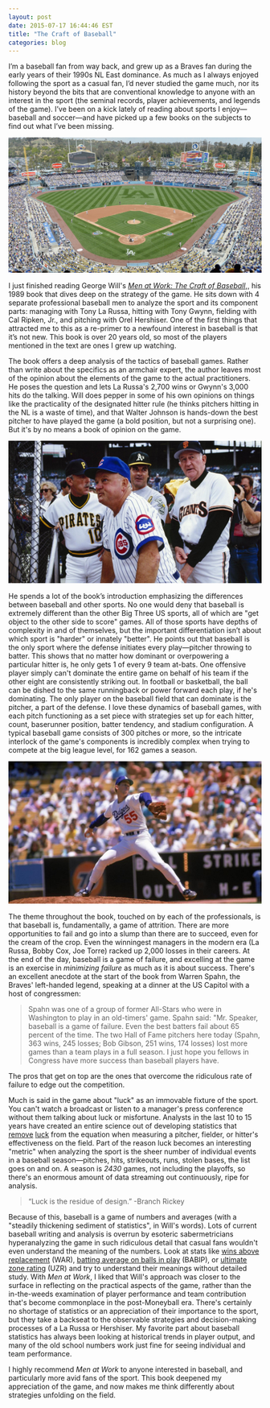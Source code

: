 ```yaml
---
layout: post
date: 2015-07-17 16:44:46 EST
title: "The Craft of Baseball"
categories: blog
---
```


I’m a baseball fan from way back, and grew up as a Braves fan during the early years of their 1990s NL East dominance. As much as I always enjoyed following the sport as a casual fan, I’d never studied the game much, nor its history beyond the bits that are conventional knowledge to anyone with an interest in the sport (the seminal records, player achievements, and legends of the game). I’ve been on a kick lately of reading about sports I enjoy&mdash;baseball and soccer&mdash;and have picked up a few books on the subjects to find out what I’ve been missing.

![Dodger Stadium](/images/post-images/dodger-stadium.jpg)

I just finished reading George Will's _[Men at Work: The Craft of Baseball](https://www.goodreads.com/book/show/7932941-men-at-work)_,, his 1989 book that dives deep on the strategy of the game. He sits down with 4 separate professional baseball men to analyze the sport and its component parts: managing with Tony La Russa, hitting with Tony Gwynn, fielding with Cal Ripken, Jr., and pitching with Orel Hershiser. One of the first things that attracted me to this as a re-primer to a newfound interest in baseball is that it’s not new. This book is over 20 years old, so most of the players mentioned in the text are ones I grew up watching.

The book offers a deep analysis of the tactics of baseball games. Rather than write about the specifics as an armchair expert, the author leaves most of the opinion about the elements of the game to the actual practitioners. He poses the question and lets La Russa's 2,700 wins or Gwynn's 3,000 hits do the talking. Will does pepper in some of his own opinions on things like the practicality of the designated hitter rule (he thinks pitchers hitting in the NL is a waste of time), and that Walter Johnson is hands-down the best pitcher to have played the game (a bold position, but not a surprising one). But it's by no means a book of opinion on the game.

![Baseball men](/images/post-images/baseball-men.jpg)

He spends a lot of the book’s introduction emphasizing the differences between baseball and other sports. No one would deny that baseball is extremely different than the other Big Three US sports, all of which are "get object to the other side to score" games. All of those sports have depths of complexity in and of themselves, but the important differentiation isn’t about which sport is "harder" or innately "better". He points out that baseball is the only sport where the defense initiates every play&mdash;pitcher throwing to batter. This shows that no matter how dominant or overpowering a particular hitter is, he only gets 1 of every 9 team at-bats. One offensive player simply can't dominate the entire game on behalf of his team if the other eight are consistently striking out. In football or basketball, the ball can be dished to the same runningback or power forward each play, if he's dominating. The only player on the baseball field that can dominate is the pitcher, a part of the defense. I love these dynamics of baseball games, with each pitch functioning as a set piece with strategies set up for each hitter, count, baserunner position, batter tendency, and stadium configuration. A typical baseball game consists of 300 pitches or more, so the intricate interlock of the game's components is incredibly complex when trying to compete at the big league level, for 162 games a season.

![Orel Hershiser](/images/post-images/orel-herschiser.jpg)

The theme throughout the book, touched on by each of the professionals, is that baseball is, fundamentally, a game of attrition. There are more opportunities to fail and go into a slump than there are to succeed, even for the cream of the crop. Even the winningest managers in the modern era (La Russa, Bobby Cox, Joe Torre) racked up 2,000 losses in their careers. At the end of the day, baseball is a game of failure, and excelling at the game is an exercise in _minimizing failure_ as much as it is about success. There's an excellent anecdote at the start of the book from Warren Spahn, the Braves' left-handed legend, speaking at a dinner at the US Capitol with a host of congressmen:

>Spahn was one of a group of former All-Stars who were in Washington to play in an old-timers' game. Spahn said: "Mr. Speaker, baseball is a game of failure. Even the best batters fail about 65 percent of the time. The two Hall of Fame pitchers here today (Spahn, 363 wins, 245 losses; Bob Gibson, 251 wins, 174 losses) lost more games than a team plays in a full season. I just hope you fellows in Congress have more success than baseball players have.

The pros that get on top are the ones that overcome the ridiculous rate of failure to edge out the competition.

Much is said in the game about "luck" as an immovable fixture of the sport. You can't watch a broadcast or listen to a manager's press conference without them talking about luck or misfortune. Analysts in the last 10 to 15 years have created an entire science out of developing statistics that [remove](https://en.wikipedia.org/wiki/Batting_average_on_balls_in_play) [luck](https://en.wikipedia.org/wiki/Defense_independent_pitching_statistics) from the equation when measuring a pitcher, fielder, or hitter's effectiveness on the field. Part of the reason luck becomes an interesting "metric" when analyzing the sport is the sheer number of individual events in a baseball season&mdash;pitches, hits, strikeouts, runs, stolen bases, the list goes on and on. A season is _2430_ games, not including the playoffs, so there's an enormous amount of data streaming out continuously, ripe for analysis.

>“Luck is the residue of design.” -Branch Rickey

Because of this, baseball is a game of numbers and averages (with a "steadily thickening sediment of statistics", in Will's words). Lots of current baseball writing and analysis is overrun by esoteric sabermetricians hyperanalyzing the game in such ridiculous detail that casual fans wouldn't even understand the meaning of the numbers. Look at stats like [wins above replacement](http://www.fangraphs.com/library/misc/war/) (WAR), [batting average on balls in play](http://www.fangraphs.com/library/offense/babip/) (BABIP), or [ultimate zone rating](http://www.fangraphs.com/library/defense/uzr/) (UZR) and try to understand their meanings without detailed study. With _Men at Work_, I liked that Will's approach was closer to the surface in reflecting on the practical aspects of the game, rather than the in-the-weeds examination of player performance and team contribution that's become commonplace in the post-Moneyball era. There's certainly no shortage of statistics or an appreciation of their importance to the sport, but they take a backseat to the observable strategies and decision-making processes of a La Russa or Hershiser. My favorite part about baseball statistics has always been looking at historical trends in player output, and many of the old school numbers work just fine for seeing individual and team performance.

I highly recommend _Men at Work_ to anyone interested in baseball, and particularly more avid fans of the sport. This book deepened my appreciation of the game, and now makes me think differently about strategies unfolding on the field.
